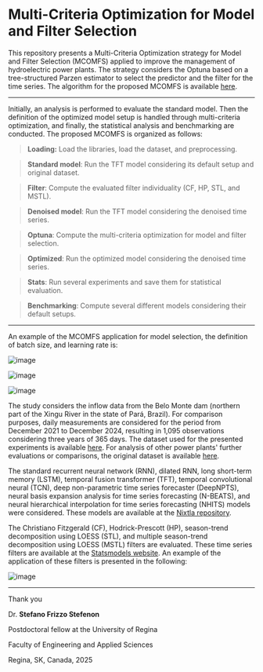 #  Multi-Criteria Optimization for Model and Filter Selection

This repository presents a Multi-Criteria Optimization strategy for Model and Filter Selection (MCOMFS) applied to improve the management of hydroelectric power plants.
The strategy considers the Optuna based on a tree-structured Parzen estimator to select the predictor and the filter for the time series. The algorithm for the proposed MCOMFS is available [here](https://github.com/SFStefenon/Hydroelectric-plants/blob/main/Proposed_model.ipynb).

---

Initially, an analysis is performed to evaluate the standard model. Then the definition of the optimized model setup is handled through multi-criteria optimization, and finally, the statistical analysis and benchmarking are conducted. The proposed MCOMFS is organized as follows:

> **Loading:** Load the libraries, load the dataset, and preprocessing.

> **Standard model**: Run the TFT model considering its default setup and original dataset.

> **Filter**: Compute the evaluated filter individuality (CF, HP, STL, and MSTL).

> **Denoised model**: Run the TFT model considering the denoised time series.

> **Optuna**: Compute the multi-criteria optimization for model and filter selection.

> **Optimized**: Run the optimized model considering the denoised time series.

> **Stats**: Run several experiments and save them for statistical evaluation.

> **Benchmarking**: Compute several different models considering their default setups.

---

An example of the MCOMFS application for model selection, the definition of batch size, and learning rate is:

![image](https://github.com/user-attachments/assets/0900b5d6-7974-4360-9926-173514c94541)




![image](https://github.com/user-attachments/assets/a3fc3851-3175-42e0-954a-ca1d676700ee)


![image](https://github.com/user-attachments/assets/a74dac1c-9f42-4d7a-ac94-466be9d8b7ef)


The study considers the inflow data from the Belo Monte dam (northern part of the Xingu River in the state of Pará, Brazil). For comparison purposes, daily measurements are considered for the period from December 2021 to December 2024, resulting in 1,095 observations considering three years of 365 days. The dataset used for the presented experiments is available [here](https://github.com/SFStefenon/Hydroelectric-plants/blob/main/Data/DADOS_HIDROLOGICOS_RES.csv). For analysis of other power plants' further evaluations or comparisons, the original dataset is available [here](https://github.com/SFStefenon/Hydroelectric-plants/tree/main/Data/Original).

The standard recurrent neural network (RNN), dilated RNN, long short-term memory (LSTM), temporal fusion transformer (TFT), temporal convolutional neural (TCN), deep non-parametric time series forecaster (DeepNPTS), neural basis expansion analysis for time series forecasting (N-BEATS), and neural hierarchical interpolation for time series forecasting (NHITS) models were considered. These models are available at the [Nixtla repository](https://github.com/Nixtla/neuralforecast).

The Christiano Fitzgerald (CF), Hodrick-Prescott (HP), season-trend decomposition using LOESS (STL), and multiple season-trend decomposition using LOESS (MSTL) filters are evaluated. 
These time series filters are available at the [Statsmodels website](https://www.statsmodels.org/stable/tsa.html#time-series-filters).
An example of the application of these filters is presented in the following:

![image](https://github.com/user-attachments/assets/908cbbeb-41c5-47fb-acd8-4cc28c75fd34)

---

Thank you

Dr. **Stefano Frizzo Stefenon**

Postdoctoral fellow at the University of Regina

Faculty of Engineering and Applied Sciences

Regina, SK, Canada, 2025
